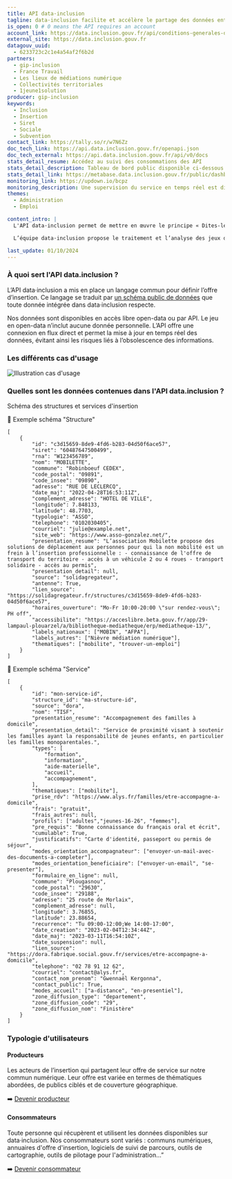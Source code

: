 ```yaml
---
title: API data·inclusion
tagline: data·inclusion facilite et accélère le partage des données entre les acteurs de l'insertion en mutualisant l’effort de mise à jour et de recensement entre les différents services numériques.
is_open: 0 # 0 means the API requires an account
account_link: https://data.inclusion.gouv.fr/api/conditions-generales-dutilisation-de-lapi
external_site: https://data.inclusion.gouv.fr
datagouv_uuid:
  - 6233723c2c1e4a54af2f6b2d
partners:
  - gip-inclusion
  - France Travail
  - Les lieux de médiations numérique
  - Collectivités territoriales
  - 1jeune1solution
producer: gip-inclusion
keywords:
  - Inclusion
  - Insertion
  - Siret
  - Sociale
  - Subvention
contact_link: https://tally.so/r/w7N6Zz
doc_tech_link: https://api.data.inclusion.gouv.fr/openapi.json
doc_tech_external: https://api.data.inclusion.gouv.fr/api/v0/docs
stats_detail_resume: Accédez au suivi des consommations des API
stats_detail_description: Tableau de bord public disponible ci-dessous
stats_detail_link: https://metabase.data.inclusion.gouv.fr/public/dashboard/a53c0d36-3467-41d9-876e-973311604ae2
monitoring_link: https://updown.io/bcpz
monitoring_description: Une supervision du service en temps réel est disponible à cette adresse.
themes:
  - Administration
  - Emploi

content_intro: |
  L'API data·inclusion permet de mettre en œuvre le principe « Dites-le-nous une fois », en application de [l’article L114-8 du Code des relations entre le public et l’administration](https://www.legifrance.gouv.fr/codes/article_lc/LEGIARTI000045213315)

  L’équipe data·inclusion propose le traitement et l’analyse des jeux de données multi sources en un seul et unique patrimoine commun disponible publiquement 👉 [Accéder à notre site](https://data.inclusion.gouv.fr/)

last_update: 01/10/2024
---
```


### À quoi sert l'API data.inclusion  ?

L’API data·inclusion a mis en place un langage commun pour définir l’offre d’insertion. Ce langage se traduit par [un schéma public de données](https://github.com/gip-inclusion/data-inclusion-schema/tree/main/schemas) que toute donnée intégrée dans data·inclusion respecte.

Nos données sont disponibles en accès libre open-data ou par API. Le jeu en open-data n’inclut aucune donnée personnelle. L’API offre une connexion en flux direct et permet la mise à jour en temps réel des données, évitant ainsi les risques liés à l’obsolescence des informations.

### Les différents cas d'usage

![Illustration cas d'usage](/images/divers/api-data-inclusion-ecosystem.png)

### Quelles sont les données contenues dans l'API data.inclusion  ?

Schéma des structures et services d'insertion

🔎 Exemple schéma "Structure"

```
[
	{
    	"id": "c3d15659-8de9-4fd6-b283-04d50f6ace57",
    	"siret": "60487647500499",
    	"rna": "W123456789",
    	"nom": "MOBILETTE",
    	"commune": "Robinboeuf CEDEX",
    	"code_postal": "09891",
    	"code_insee": "09890",
    	"adresse": "RUE DE LECLERCQ",
    	"date_maj": "2022-04-28T16:53:11Z",
    	"complement_adresse": "HOTEL DE VILLE",
    	"longitude": 7.848133,
    	"latitude": 48.7703,
    	"typologie": "ASSO",
    	"telephone": "0102030405",
    	"courriel": "julie@example.net",
    	"site_web": "https://www.asso-gonzalez.net/",
    	"presentation_resume": "L’association Mobilette propose des solutions de déplacement aux personnes pour qui la non mobilité est un frein à l’insertion professionnelle : - connaissance de l'offre de transport du territoire - accès à un véhicule 2 ou 4 roues - transport solidaire - accès au permis",
    	"presentation_detail": null,
    	"source": "solidagregateur",
    	"antenne": True,
    	"lien_source": "https://solidagregateur.fr/structures/c3d15659-8de9-4fd6-b283-04d50f6ace57",
    	"horaires_ouverture": "Mo-Fr 10:00-20:00 \"sur rendez-vous\"; PH off",
    	"accessibilite": "https://acceslibre.beta.gouv.fr/app/29-lampaul-plouarzel/a/bibliotheque-mediatheque/erp/mediatheque-13/",
    	"labels_nationaux": ["MOBIN", "AFPA"],
    	"labels_autres": ["Nièvre médiation numérique"],
    	"thematiques": ["mobilite", "trouver-un-emploi"]
	}
]
```


🔎 Exemple schéma "Service"

```
[
	{
    	"id": "mon-service-id",
    	"structure_id": "ma-structure-id",
    	"source": "dora",
    	"nom": "TISF",
    	"presentation_resume": "Accompagnement des familles à domicile",
    	"presentation_detail": "Service de proximité visant à soutenir les familles ayant la responsabilité de jeunes enfants, en particulier les familles monoparentales.",
    	"types": [
        	"formation",
        	"information",
        	"aide-materielle",
        	"accueil",
        	"accompagnement",
    	],
    	"thematiques": ["mobilite"],
    	"prise_rdv": "https://www.alys.fr/familles/etre-accompagne-a-domicile",
    	"frais": "gratuit",
    	"frais_autres": null,
    	"profils": ["adultes","jeunes-16-26", "femmes"],
    	"pre_requis": "Bonne connaissance du français oral et écrit",
    	"cumulable": True,
    	"justificatifs": "Carte d'identité, passeport ou permis de séjour",
    	"modes_orientation_accompagnateur": ["envoyer-un-mail-avec-des-documents-a-completer"],
    	"modes_orientation_beneficiaire": ["envoyer-un-email", "se-presenter"],
    	"formulaire_en_ligne": null,
    	"commune": "Plougasnou",
    	"code_postal": "29630",
    	"code_insee": "29188",
    	"adresse": "25 route de Morlaix",
    	"complement_adresse": null,
    	"longitude": 3.76855,
    	"latitude": 23.88654,
    	"recurrence": "Tu 09:00-12:00;We 14:00-17:00",
    	"date_creation": "2023-02-04T12:34:44Z",
    	"date_maj": "2023-03-11T16:54:10Z",
    	"date_suspension": null,
    	"lien_source": "https://dora.fabrique.social.gouv.fr/services/etre-accompagne-a-domicile",
    	"telephone": "02 78 91 12 62",
    	"courriel": "contact@alys.fr",
    	"contact_nom_prenom": "Gwennaël Kergonna",
    	"contact_public": True,
    	"modes_accueil": ["a-distance", "en-presentiel"],
    	"zone_diffusion_type": "departement",
    	"zone_diffusion_code": "29",
    	"zone_diffusion_nom": "Finistère"
	}
]
```

### Typologie d'utilisateurs

#### Producteurs
Les acteurs de l’insertion qui partagent leur offre de service sur notre commun numérique. Leur offre est variée en termes de thématiques abordées, de publics ciblés et de couverture géographique.

➡️ [Devenir producteur](https://tally.so/r/w7N6Zz)

#### Consommateurs
Toute personne qui récupèrent et utilisent les données disponibles sur data·inclusion. Nos consommateurs sont variés : communs numériques, annuaires d'offre d'insertion, logiciels de suivi de parcours, outils de cartographie, outils de pilotage pour l'administration…”

➡️ [Devenir consommateur](https://tally.so/r/w7N6Zz)



